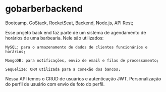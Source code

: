 # gobarberbackend
Bootcamp, GoStack, RocketSeat, Backend, Node.js, API Rest;

Esse projeto back end faz parte de um sistema de agendamento de horários de uma barbearia.
Nele são utilizados:
    
    MySQL: para o armazenamento de dados de clientes funcionários e horários;
    
    MongoDB: para notificações, envio de email e filas de processamento;
    
    Sequelize: ORM utilizada para a conexão dos bancos;
    
Nessa API temos o CRUD de usuários e autenticação JWT. Personalização do perfil de usuário com
envio de foto do perfil. 
